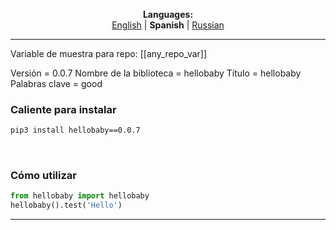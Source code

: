
<p align="center"><b>Languages:</b><br /><a href="https://github.com/markolofsen/hellobaby/blob/master/README.md">English</a> | <b>Spanish</b> | <a href="https://github.com/markolofsen/hellobaby/blob/master/README_ru.md">Russian</a></p>

---

Variable de muestra para repo: [[any_repo_var]]

Versión = 0.0.7
Nombre de la biblioteca = hellobaby
Título = hellobaby
Palabras clave = good

### Caliente para instalar

```sh
pip3 install hellobaby==0.0.7
```
                    

### Cómo utilizar

```python
from hellobaby import hellobaby
hellobaby().test('Hello')
```

---

